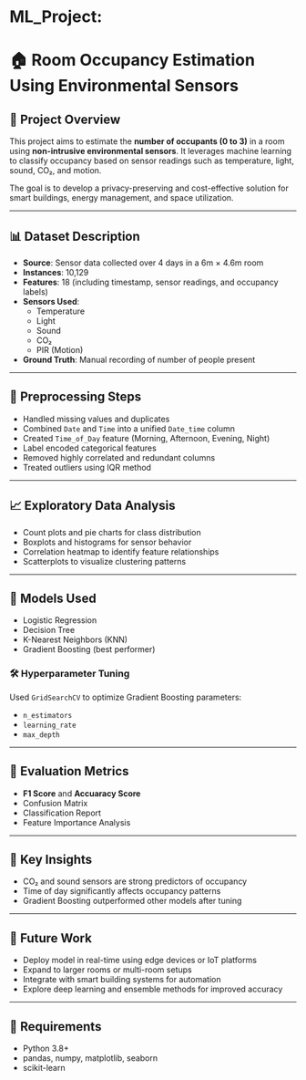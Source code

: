 # ML_Project:

# 🏠 Room Occupancy Estimation Using Environmental Sensors

## 📌 Project Overview

This project aims to estimate the **number of occupants (0 to 3)** in a room using **non-intrusive environmental sensors**. 
It leverages machine learning to classify occupancy based on sensor readings such as temperature, light, sound, CO₂, and motion.

The goal is to develop a privacy-preserving and cost-effective solution for smart buildings, energy management, and space utilization.

---

## 📊 Dataset Description
- **Source**: Sensor data collected over 4 days in a 6m × 4.6m room
- **Instances**: 10,129
- **Features**: 18 (including timestamp, sensor readings, and occupancy labels)
- **Sensors Used**:
  - Temperature
  - Light
  - Sound
  - CO₂
  - PIR (Motion)
- **Ground Truth**: Manual recording of number of people present

---

## 🧪 Preprocessing Steps
- Handled missing values and duplicates
- Combined `Date` and `Time` into a unified `Date_time` column
- Created `Time_of_Day` feature (Morning, Afternoon, Evening, Night)
- Label encoded categorical features
- Removed highly correlated and redundant columns
- Treated outliers using IQR method

---

## 📈 Exploratory Data Analysis
- Count plots and pie charts for class distribution
- Boxplots and histograms for sensor behavior
- Correlation heatmap to identify feature relationships
- Scatterplots to visualize clustering patterns

---

## 🤖 Models Used
- Logistic Regression
- Decision Tree
- K-Nearest Neighbors (KNN)
- Gradient Boosting (best performer)

### 🛠️ Hyperparameter Tuning
Used `GridSearchCV` to optimize Gradient Boosting parameters:
- `n_estimators`
- `learning_rate`
- `max_depth`

---

## 📏 Evaluation Metrics
- **F1 Score** and **Accuaracy Score**
- Confusion Matrix
- Classification Report
- Feature Importance Analysis

---

## 🧠 Key Insights
- CO₂ and sound sensors are strong predictors of occupancy
- Time of day significantly affects occupancy patterns
- Gradient Boosting outperformed other models after tuning

---

## 🚀 Future Work
- Deploy model in real-time using edge devices or IoT platforms
- Expand to larger rooms or multi-room setups
- Integrate with smart building systems for automation
- Explore deep learning and ensemble methods for improved accuracy

---


## 🧪 Requirements
- Python 3.8+
- pandas, numpy, matplotlib, seaborn
- scikit-learn
  
